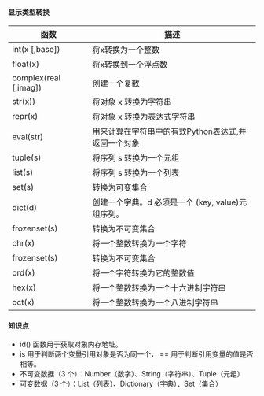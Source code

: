 #### 显示类型转换
| 函数 | 描述 |
|---|---|
| int(x [,base]) | 将x转换为一个整数  |
| float(x)  | 将x转换到一个浮点数  |
| complex(real [,imag]) | 创建一个复数  |
| str(x)) | 将对象 x 转换为字符串  |
| repr(x) | 将对象 x 转换为表达式字符串  |
| eval(str) | 用来计算在字符串中的有效Python表达式,并返回一个对象  |
| tuple(s) | 将序列 s 转换为一个元组  |
| list(s) | 将序列 s 转换为一个列表  |
| set(s) | 转换为可变集合  |
| dict(d) | 创建一个字典。d 必须是一个 (key, value)元组序列。  |
| frozenset(s) | 转换为不可变集合  |
| chr(x) | 将一个整数转换为一个字符  |
| frozenset(s) | 转换为不可变集合  |
| ord(x) | 将一个字符转换为它的整数值  |
| hex(x) | 将一个整数转换为一个十六进制字符串  |
| oct(x) | 将一个整数转换为一个八进制字符串  |

#### 知识点
-  id() 函数用于获取对象内存地址。
- is 用于判断两个变量引用对象是否为同一个， == 用于判断引用变量的值是否相等。
- 不可变数据（3 个）：Number（数字）、String（字符串）、Tuple（元组）
- 可变数据（3 个）：List（列表）、Dictionary（字典）、Set（集合）